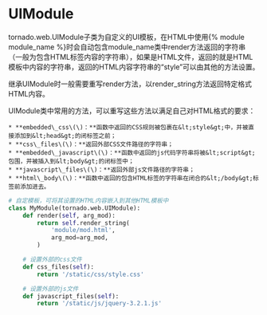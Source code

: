 ﻿# **UIModule**

tornado.web.UIModule子类为自定义的UI模板，在HTML中使用{% module module\_name %}时会自动包含module\_name类中render方法返回的字符串（一般为包含HTML标签内容的字符串），如果是HTML文件，返回的就是HTML模板中内容的字符串，返回的HTML内容字符串的“style”可以由其他的方法设置。

继承UIModule时一般需要重写render方法，以render\_string方法返回特定格式HTML内容。

UIModule类中常用的方法，可以重写这些方法以满足自己对HTML格式的要求：

    * **embedded\_css\(\)：**函数中返回的CSS规则被包裹在&lt;style&gt;中，并被直接添加到&lt;head&gt;的闭标签之前；
    * **css\_files\(\)：**返回外部CSS文件路径的字符串；
    * **embedded\_javascript\(\)：**函数中返回的js代码字符串将被&lt;script&gt;包围，并被插入到&lt;body&gt;的闭标签中；
    * **javascript\_files\(\)：**返回外部js文件路径的字符串；
    * **html\_body\(\)：**函数中返回的包含HTML标签的字符串在闭合的&lt;/body&gt;标签前添加进去。
```py
# 自定模板，可将其设置的HTML内容嵌入到其他HTML模板中
class MyModule(tornado.web.UIModule):
    def render(self, arg_mod):
        return self.render_string(
            'module/mod.html',
            arg_mod=arg_mod,
        )

    # 设置外部的css文件
    def css_files(self):
        return '/static/css/style.css'

    # 设置外部的js文件
    def javascript_files(self):
        return '/static/js/jquery-3.2.1.js'
```



